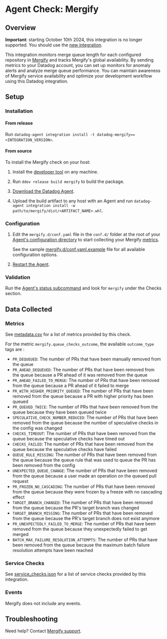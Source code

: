 # Agent Check: Mergify

## Overview

**Important**: starting October 10th 2024, this integration is no longer supported. You should use the [new integration](https://app.datadoghq.com/integrations/mergify-oauth).

This integration monitors merge queue length for each configured repository in
[Mergify][1] and tracks Mergify's global availability. By sending metrics to your
Datadog account, you can set up monitors for anomaly alerts and analyze merge
queue performance. You can maintain awareness of Mergify service availability
and optimize your development workflow using this Datadog integration.

## Setup

### Installation

#### From release

Run `datadog-agent integration install -t datadog-mergify==<INTEGRATION_VERSION>`.

#### From source

To install the Mergify check on your host:

1. Install the [developer tool][8] on any machine.

2. Run `ddev release build mergify` to build the package.

3. [Download the Datadog Agent][2].

4. Upload the build artifact to any host with an Agent and
 run `datadog-agent integration install -w
 path/to/mergify/dist/<ARTIFACT_NAME>.whl`.

### Configuration

1. Edit the `mergify.d/conf.yaml` file in the `conf.d/` folder at the root of your [Agent's configuration directory][9] to start collecting your Mergify [metrics](#metrics).

   See the sample [mergify.d/conf.yaml.example][3] file for all available configuration options.

2. [Restart the Agent][4].

### Validation

Run the [Agent's status subcommand][5] and look for `mergify` under the Checks section.

## Data Collected

### Metrics

See [metadata.csv][6] for a list of metrics provided by this check.

For the metric `mergify.queue_checks_outcome`, the available `outcome_type` tags are :

- `PR_DEQUEUED`: The number of PRs that have been manually removed from the queue
- `PR_AHEAD_DEQUEUED`: The number of PRs that have been removed from the queue because a PR ahead of it was removed from the queue
- `PR_AHEAD_FAILED_TO_MERGE`: The number of PRs that have been removed from the queue because a PR ahead of it failed to merge
- `PR_WITH_HIGHER_PRIORITY_QUEUED`: The number of PRs that have been removed from the queue because a PR with higher priority has been queued
- `PR_QUEUED_TWICE`: The number of PRs that have been removed from the queue because they have been queued twice
- `SPECULATIVE_CHECK_NUMBER_REDUCED`: The number of PRs that have been removed from the queue because the number of speculative checks in the config was changed
- `CHECKS_TIMEOUT`: The number of PRs that have been removed from the queue because the speculative checks have timed out
- `CHECKS_FAILED`: The number of PRs that have been removed from the queue because the speculative checks have failed
- `QUEUE_RULE_MISSING`: The number of PRs that have been removed from the queue because the queue rule that was used to queue the PR has been removed from the config
- `UNEXPECTED_QUEUE_CHANGE`: The number of PRs that have been removed from the queue because a user made an operation on the queued pull request
- `PR_FROZEN_NO_CASCADING`: The number of PRs that have been removed from the queue because they were frozen by a freeze with no cascading effect
- `TARGET_BRANCH_CHANGED`: The number of PRs that have been removed from the queue because the PR's target branch was changed
- `TARGET_BRANCH_MISSING`: The number of PRs that have been removed from the queue because the PR's target branch does not exist anymore
- `PR_UNEXPECTEDLY_FAILED_TO_MERGE`: The number of PRs that have been removed from the queue because they unexpectedly failed to get merged
- `BATCH_MAX_FAILURE_RESOLUTION_ATTEMPTS`: The number of PRs that have been removed from the queue because the maximum batch failure resolution attempts have been reached

### Service Checks

See [service_checks.json][7] for a list of service checks provided by this integration.

### Events

Mergify does not include any events.

## Troubleshooting

Need help? Contact [Mergify support][1].

[1]: https://mergify.com
[2]: https://app.datadoghq.com/account/settings/agent/latest
[3]: https://github.com/DataDog/integrations-extras/blob/master/mergify/datadog_checks/mergify/data/conf.yaml.example
[4]: https://docs.datadoghq.com/agent/guide/agent-commands/#start-stop-and-restart-the-agent
[5]: https://docs.datadoghq.com/agent/guide/agent-commands/#agent-status-and-information
[6]: https://github.com/DataDog/integrations-extras/blob/master/mergify/metadata.csv
[7]: https://github.com/DataDog/integrations-extras/blob/master/mergify/assets/service_checks.json
[8]: https://docs.datadoghq.com/developers/integrations/new_check_howto/#configure-the-developer-tool
[9]: https://docs.datadoghq.com/agent/guide/agent-configuration-files/#agent-configuration-directory
